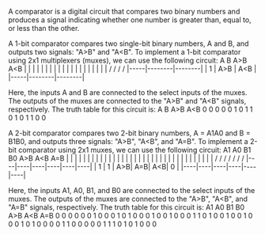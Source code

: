 A comparator is a digital circuit that compares two binary numbers and produces a signal indicating whether one number is greater than, equal to, or less than the other.

A 1-bit comparator compares two single-bit binary numbers, A and B, and outputs two signals: "A>B" and "A<B". To implement a 1-bit comparator using 2x1 multiplexers (muxes), we can use the following circuit:
         A     B       A>B     A<B
        |     |        |       |
        |     |        |       |
        |     |        |       |
        |     |        |       |
        |     |        |       |
       \/    \/      \/      \/
      |-----|--------|--------|
      |  1  |  A>B   |  A<B   |
      |-----|--------|--------|

Here, the inputs A and B are connected to the select inputs of the muxes. The outputs of the muxes are connected to the "A>B" and "A<B" signals, respectively. The truth table for this circuit is:
A  B  A>B  A<B
0  0   0    0
0  1   0    1
1  0   1    0
1  1   0    0

A 2-bit comparator compares two 2-bit binary numbers, A = A1A0 and B = B1B0, and outputs three signals: "A>B", "A<B", and "A=B". To implement a 2-bit comparator using 2x1 muxes, we can use the following circuit:
         A1 A0 B1 B0    A>B    A<B    A=B
        |  |  |  |      |      |      |
        |  |  |  |      |      |      |
        |  |  |  |      |      |      |
        |  |  |  |      |      |      |
        |  |  |  |      |      |      |
       \/ \/ \/ \/    \/     \/     \/
      |----|----|----|----|----|----|
      |  1 |  1 |  A>B| A=B| A<B|  0 |
      |----|----|----|----|----|----|

Here, the inputs A1, A0, B1, and B0 are connected to the select inputs of the muxes. The outputs of the muxes are connected to the "A>B", "A<B", and "A=B" signals, respectively. The truth table for this circuit is:
A1 A0 B1 B0 A>B A<B A=B
0  0  0  0  0   0   1
0  0  0  1  0   1   0
0  0  1  0  0   1   0
0  0  1  1  0   1   0
0  1  0  0  1   0   0
0  1  0  1  0   0   0
0  1  1  0  0   0   0
0  1  1  1  0   1   0
1  0  0  0 
